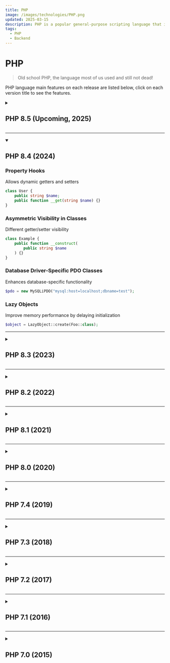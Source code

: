 ```yaml
---
title: PHP
image: /images/technologies/PHP.png
updated: 2025-03-15
description: PHP is a popular general-purpose scripting language that is especially suited for web development.
tags:
  - PHP
  - Backend
---
```


# PHP
> Old school PHP, the language most of us used and still not dead!

PHP language main features on each release are listed below, click on each version title to see the features.

<details><summary><h2>PHP 8.5 (Upcoming, 2025)</h2></summary>

### (To be announced)

</details>

---

<details open><summary><h2>PHP 8.4 (2024)</h2></summary>

### Property Hooks
Allows dynamic getters and setters
```php
class User {
    public string $name;
    public function __get(string $name) {}
}
```

### Asymmetric Visibility in Classes
Different getter/setter visibility
```php
class Example {
    public function __construct(
        public string $name
    ) {}
}
```

### Database Driver-Specific PDO Classes
Enhances database-specific functionality
```php
$pdo = new MySQLiPDO("mysql:host=localhost;dbname=test");
```

### Lazy Objects
Improve memory performance by delaying initialization
```php
$object = LazyObject::create(Foo::class);
```

</details>

---

<details><summary><h2>PHP 8.3 (2023)</h2></summary>

### Typed Class Constants
Allows type hints for class constants
```php
class A {
    public const int VALUE = 10;
}
```

### json_validate Function
Validate JSON without decoding
```php
json_validate('{"key": "value"}');
```

### Granular DateTime Exceptions
More specific DateTime-related exceptions
```php
try {
    new DateTime("invalid");
} catch (DateMalformedStringException $e) {
    echo "Invalid date";
}
```

</details>

---

<details><summary><h2>PHP 8.2 (2022)</h2></summary>

### Disjunctive Normal Form (DNF) Types
Combine types using OR
```php
function test((A&B)|C $x) {}
```

### Readonly Classes
Make entire class readonly
```php
readonly class User {
    public string $name;
}
```

### True, False, Null Types
Allows specifying these as standalone types
```php
function example(true $flag) {}
```

### Sensitive Parameter Redaction
Redact parameters from stack traces
```php
function login(#[\SensitiveParameter] string $password) {}
```

### New Random Extension
Better random number generation
```php
$rand = new Random\Engine\Secure();
```

</details>

---

<details><summary><h2>PHP 8.1 (2021)</h2></summary>

### Enumerations (Enums)
Define a set of possible values
```php
enum Status {
    case Pending;
    case Approved;
}
```

### Readonly Properties
Prevents property modification
```php
class User {
    public readonly string $name;
}
```

### Fibers
Allows cooperative multitasking
```php
$fiber = new Fiber(function () {
    echo "Inside Fiber";
});
$fiber->start();
```

### Intersection Types
Require a type to implement multiple interfaces
```php
function process(A&B $value) {}
```

### Never Return Type
Indicates a function never returns
```php
function redirect(): never {
    exit;
}
```

</details>

---

<details><summary><h2>PHP 8.0 (2020)</h2></summary>

### Named Arguments
Pass arguments by name
```php
function test($a, $b) {}
test(b: 2, a: 1);
```

### Match Expression
Switch alternative with strict comparison
```php
$result = match($x) {
    1 => 'one',
    2 => 'two',
    default => 'other',
};
```

### Just-In-Time Compilation (JIT)
Improves PHP performance at runtime
```php
// Enabled via php.ini: opcache.jit=1235
```

### Constructor Property Promotion
Simplifies constructor property initialization
```php
class User {
    public function __construct(private string $name) {}
}
```

### Union Types
Allows multiple types for parameters and return values
```php
function example(int|string $value) {}
```

</details>

---

<details><summary><h2>PHP 7.4 (2019)</h2></summary>

### Typed Properties
Allows type hints for class properties
```php
class User {
    public int $id;
}
```

### Arrow Functions
Shorter syntax for anonymous functions
```php
$add = fn($a, $b) => $a + $b;
```

### Underscore Numeric Separator
Improves readability of large numbers
```php
$number = 1_000_000;
```

</details>

---

<details><summary><h2>PHP 7.3 (2018)</h2></summary>

### Trailing Commas in Function Calls
Allows trailing commas in function calls
```php
function test($a, $b,) {}
```

### JSON_THROW_ON_ERROR
Throws exception on JSON errors
```php
json_decode("invalid", false, 512, JSON_THROW_ON_ERROR);
```

### Heredoc/Nowdoc Syntax Improvements
Allows better indentation handling
```php
$str = <<<TEXT
    Indented text
TEXT;
```

</details>

---

<details><summary><h2>PHP 7.2 (2017)</h2></summary>

### Object Type Hint
Allows specifying "object" as a type hint
```php
function setObject(object $obj) {}
```

### Argon2 Password Hashing
Stronger password hashing algorithm
```php
$password = password_hash('secret', PASSWORD_ARGON2I);
```

### Class Constant Visibility
Allows visibility modifiers for class constants
```php
class MyClass {
    private const SECRET = 'hidden';
}
```

</details>

---

<details><summary><h2>PHP 7.1 (2016)</h2></summary>

### Nullable Types
Allows null values in type hints
```php
function setAge(?int $age) {}
```

### Iterable Type Hint
Allows any iterable (arrays, Traversable)
```php
function foo(iterable $items) {}
```

### Void Return Type
Function must not return a value
```php
function test(): void {
    echo "Hello";
}
```

</details>

---

<details><summary><h2>PHP 7.0 (2015)</h2></summary>

### Scalar Type Declarations
Allows specifying parameter and return types
```php
function add(int $a, int $b): int {
    return $a + $b;
}
```

### Null Coalescing Operator (??)
Returns the first non-null operand
```php
$username = $_GET['user'] ?? 'guest';
```

### Spaceship Operator (<=>)
Three-way comparison
```php
echo 2 <=> 3; // -1
```

</details>
